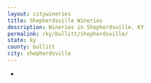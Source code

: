 ```yaml
---
layout: citywineries
title: Shepherdsville Wineries
description: Wineries in Shepherdsville, KY
permalink: /ky/bullitt/shepherdsville/
state: ky
county: bullitt
city: shepherdsville
---
```

-
